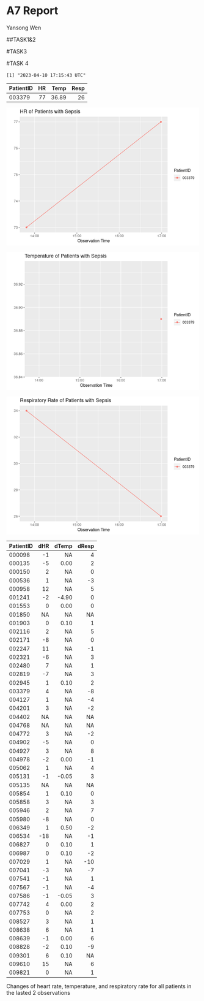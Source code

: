 A7 Report
================
Yansong Wen

\##TASK1&2

\#TASK3

\#TASK 4

    [1] "2023-04-10 17:15:43 UTC"

| PatientID |  HR |  Temp | Resp |
|:----------|----:|------:|-----:|
| 003379    |  77 | 36.89 |   26 |

![](README_files/figure-commonmark/unnamed-chunk-4-1.png)

![](README_files/figure-commonmark/unnamed-chunk-4-2.png)

![](README_files/figure-commonmark/unnamed-chunk-4-3.png)

| PatientID | dHR | dTemp | dResp |
|:----------|----:|------:|------:|
| 000098    |  -1 |    NA |     4 |
| 000135    |  -5 |  0.00 |     2 |
| 000150    |   2 |    NA |     0 |
| 000536    |   1 |    NA |    -3 |
| 000958    |  12 |    NA |     5 |
| 001241    |  -2 | -4.90 |     0 |
| 001553    |   0 |  0.00 |     0 |
| 001850    |  NA |    NA |    NA |
| 001903    |   0 |  0.10 |     1 |
| 002116    |   2 |    NA |     5 |
| 002171    |  -8 |    NA |     0 |
| 002247    |  11 |    NA |    -1 |
| 002321    |  -6 |    NA |     3 |
| 002480    |   7 |    NA |     1 |
| 002819    |  -7 |    NA |     3 |
| 002945    |   1 |  0.10 |     2 |
| 003379    |   4 |    NA |    -8 |
| 004127    |   1 |    NA |    -4 |
| 004201    |   3 |    NA |    -2 |
| 004402    |  NA |    NA |    NA |
| 004768    |  NA |    NA |    NA |
| 004772    |   3 |    NA |    -2 |
| 004902    |  -5 |    NA |     0 |
| 004927    |   3 |    NA |     8 |
| 004978    |  -2 |  0.00 |    -1 |
| 005062    |   1 |    NA |     4 |
| 005131    |  -1 | -0.05 |     3 |
| 005135    |  NA |    NA |    NA |
| 005854    |   1 |  0.10 |     0 |
| 005858    |   3 |    NA |     3 |
| 005946    |   2 |    NA |     7 |
| 005980    |  -8 |    NA |     0 |
| 006349    |   1 |  0.50 |    -2 |
| 006534    | -18 |    NA |    -1 |
| 006827    |   0 |  0.10 |     1 |
| 006987    |   0 |  0.10 |    -2 |
| 007029    |   1 |    NA |   -10 |
| 007041    |  -3 |    NA |    -7 |
| 007541    |  -1 |    NA |     1 |
| 007567    |  -1 |    NA |    -4 |
| 007586    |  -1 | -0.05 |     3 |
| 007742    |   4 |  0.00 |     2 |
| 007753    |   0 |    NA |     2 |
| 008527    |   3 |    NA |     1 |
| 008638    |   6 |    NA |     1 |
| 008639    |  -1 |  0.00 |     6 |
| 008828    |  -2 |  0.10 |    -9 |
| 009301    |   6 |  0.10 |    NA |
| 009610    |  15 |    NA |     6 |
| 009821    |   0 |    NA |     1 |

Changes of heart rate, temperature, and respiratory rate for all
patients in the lasted 2 observations
